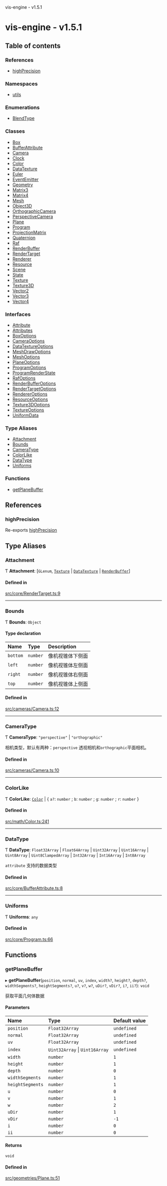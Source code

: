 vis-engine - v1.5.1

# vis-engine - v1.5.1

## Table of contents

### References

- [highPrecision](index.md#highprecision)

### Namespaces

- [utils](modules/utils.md)

### Enumerations

- [BlendType](enums/BlendType.md)

### Classes

- [Box](classes/Box.md)
- [BufferAttribute](classes/BufferAttribute.md)
- [Camera](classes/Camera.md)
- [Clock](classes/Clock.md)
- [Color](classes/Color.md)
- [DataTexture](classes/DataTexture.md)
- [Euler](classes/Euler.md)
- [EventEmitter](classes/EventEmitter.md)
- [Geometry](classes/Geometry.md)
- [Matrix3](classes/Matrix3.md)
- [Matrix4](classes/Matrix4.md)
- [Mesh](classes/Mesh.md)
- [Object3D](classes/Object3D.md)
- [OrthographicCamera](classes/OrthographicCamera.md)
- [PerspectiveCamera](classes/PerspectiveCamera.md)
- [Plane](classes/Plane.md)
- [Program](classes/Program.md)
- [ProjectionMatrix](classes/ProjectionMatrix.md)
- [Quaternion](classes/Quaternion.md)
- [Raf](classes/Raf.md)
- [RenderBuffer](classes/RenderBuffer.md)
- [RenderTarget](classes/RenderTarget.md)
- [Renderer](classes/Renderer.md)
- [Resource](classes/Resource.md)
- [Scene](classes/Scene.md)
- [State](classes/State.md)
- [Texture](classes/Texture.md)
- [Texture3D](classes/Texture3D.md)
- [Vector2](classes/Vector2.md)
- [Vector3](classes/Vector3.md)
- [Vector4](classes/Vector4.md)

### Interfaces

- [Attribute](interfaces/Attribute.md)
- [Attributes](interfaces/Attributes.md)
- [BoxOptions](interfaces/BoxOptions.md)
- [CameraOptions](interfaces/CameraOptions.md)
- [DataTextureOptions](interfaces/DataTextureOptions.md)
- [MeshDrawOptions](interfaces/MeshDrawOptions.md)
- [MeshOptions](interfaces/MeshOptions.md)
- [PlaneOptions](interfaces/PlaneOptions.md)
- [ProgramOptions](interfaces/ProgramOptions.md)
- [ProgramRenderState](interfaces/ProgramRenderState.md)
- [RafOptions](interfaces/RafOptions.md)
- [RenderBufferOptions](interfaces/RenderBufferOptions.md)
- [RenderTargetOptions](interfaces/RenderTargetOptions.md)
- [RendererOptions](interfaces/RendererOptions.md)
- [ResourceOptions](interfaces/ResourceOptions.md)
- [Texture3DOptions](interfaces/Texture3DOptions.md)
- [TextureOptions](interfaces/TextureOptions.md)
- [UniformData](interfaces/UniformData.md)

### Type Aliases

- [Attachment](index.md#attachment)
- [Bounds](index.md#bounds)
- [CameraType](index.md#cameratype)
- [ColorLike](index.md#colorlike)
- [DataType](index.md#datatype)
- [Uniforms](index.md#uniforms)

### Functions

- [getPlaneBuffer](index.md#getplanebuffer)

## References

### highPrecision

Re-exports [highPrecision](modules/utils.md#highprecision)

## Type Aliases

### Attachment

Ƭ **Attachment**: [`GLenum`, [`Texture`](classes/Texture.md) \| [`DataTexture`](classes/DataTexture.md) \| [`RenderBuffer`](classes/RenderBuffer.md)]

#### Defined in

[src/core/RenderTarget.ts:9](https://github.com/sakitam-gis/vis-engine/blob/7b15dbb/src/core/RenderTarget.ts#L9)

___

### Bounds

Ƭ **Bounds**: `Object`

#### Type declaration

| Name | Type | Description |
| :------ | :------ | :------ |
| `bottom` | `number` | 像机视锥体下侧面 |
| `left` | `number` | 像机视锥体左侧面 |
| `right` | `number` | 像机视锥体右侧面 |
| `top` | `number` | 像机视锥体上侧面 |

#### Defined in

[src/cameras/Camera.ts:12](https://github.com/sakitam-gis/vis-engine/blob/7b15dbb/src/cameras/Camera.ts#L12)

___

### CameraType

Ƭ **CameraType**: ``"perspective"`` \| ``"orthographic"``

相机类型，默认有两种：`perspective` 透视相机和`orthographic`平面相机。

#### Defined in

[src/cameras/Camera.ts:10](https://github.com/sakitam-gis/vis-engine/blob/7b15dbb/src/cameras/Camera.ts#L10)

___

### ColorLike

Ƭ **ColorLike**: [`Color`](classes/Color.md) \| { `a?`: `number` ; `b`: `number` ; `g`: `number` ; `r`: `number`  }

#### Defined in

[src/math/Color.ts:241](https://github.com/sakitam-gis/vis-engine/blob/7b15dbb/src/math/Color.ts#L241)

___

### DataType

Ƭ **DataType**: `Float32Array` \| `Float64Array` \| `Uint32Array` \| `Uint16Array` \| `Uint8Array` \| `Uint8ClampedArray` \| `Int32Array` \| `Int16Array` \| `Int8Array`

`attribute` 支持的数据类型

#### Defined in

[src/core/BufferAttribute.ts:8](https://github.com/sakitam-gis/vis-engine/blob/7b15dbb/src/core/BufferAttribute.ts#L8)

___

### Uniforms

Ƭ **Uniforms**: `any`

#### Defined in

[src/core/Program.ts:66](https://github.com/sakitam-gis/vis-engine/blob/7b15dbb/src/core/Program.ts#L66)

## Functions

### getPlaneBuffer

▸ **getPlaneBuffer**(`position`, `normal`, `uv`, `index`, `width?`, `height?`, `depth?`, `widthSegments?`, `heightSegments?`, `u?`, `v?`, `w?`, `uDir?`, `vDir?`, `i?`, `ii?`): `void`

获取平面几何体数据

#### Parameters

| Name | Type | Default value |
| :------ | :------ | :------ |
| `position` | `Float32Array` | `undefined` |
| `normal` | `Float32Array` | `undefined` |
| `uv` | `Float32Array` | `undefined` |
| `index` | `Uint32Array` \| `Uint16Array` | `undefined` |
| `width` | `number` | `1` |
| `height` | `number` | `1` |
| `depth` | `number` | `0` |
| `widthSegments` | `number` | `1` |
| `heightSegments` | `number` | `1` |
| `u` | `number` | `0` |
| `v` | `number` | `1` |
| `w` | `number` | `2` |
| `uDir` | `number` | `1` |
| `vDir` | `number` | `-1` |
| `i` | `number` | `0` |
| `ii` | `number` | `0` |

#### Returns

`void`

#### Defined in

[src/geometries/Plane.ts:51](https://github.com/sakitam-gis/vis-engine/blob/7b15dbb/src/geometries/Plane.ts#L51)
